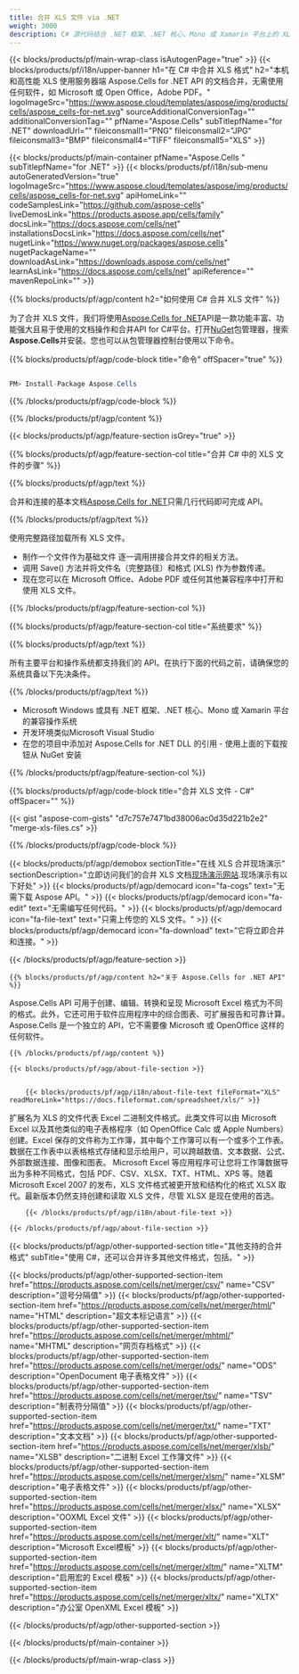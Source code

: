 ```yaml
---
title: 合并 XLS 文件 via .NET
weight: 3000
description: C# 源代码结合 .NET 框架、.NET 核心、Mono 或 Xamarin 平台上的 XLS 文档。
---
```

{{< blocks/products/pf/main-wrap-class isAutogenPage="true" >}}
{{< blocks/products/pf/i18n/upper-banner h1="在 C# 中合并 XLS 格式" h2="本机和高性能 XLS 使用服务器端 Aspose.Cells for .NET API 的文档合并，无需使用任何软件，如 Microsoft 或 Open Office，Adobe PDF。" logoImageSrc="https://www.aspose.cloud/templates/aspose/img/products/cells/aspose_cells-for-net.svg" sourceAdditionalConversionTag="" additionalConversionTag="" pfName="Aspose.Cells" subTitlepfName="for .NET" downloadUrl="" fileiconsmall1="PNG" fileiconsmall2="JPG" fileiconsmall3="BMP" fileiconsmall4="TIFF" fileiconsmall5="XLS" >}}

{{< blocks/products/pf/main-container pfName="Aspose.Cells " subTitlepfName="for .NET" >}}
{{< blocks/products/pf/i18n/sub-menu autoGeneratedVersion="true" logoImageSrc="https://www.aspose.cloud/templates/aspose/img/products/cells/aspose_cells-for-net.svg" apiHomeLink="" codeSamplesLink="https://github.com/aspose-cells" liveDemosLink="https://products.aspose.app/cells/family" docsLink="https://docs.aspose.com/cells/net" installationsDocsLink="https://docs.aspose.com/cells/net" nugetLink="https://www.nuget.org/packages/aspose.cells" nugetPackageName="" downloadAsLink="https://downloads.aspose.com/cells/net" learnAsLink="https://docs.aspose.com/cells/net" apiReference="" mavenRepoLink="" >}}

{{% blocks/products/pf/agp/content h2="如何使用 C# 合并 XLS 文件" %}}

为了合并 XLS 文件，我们将使用[Aspose.Cells for .NET](https://products.aspose.com/cells/net)API是一款功能丰富、功能强大且易于使用的文档操作和合并API for C#平台。打开[NuGet](https://www.nuget.org/packages/aspose.cells)包管理器，搜索**Aspose.Cells**并安装。您也可以从包管理器控制台使用以下命令。

{{% blocks/products/pf/agp/code-block title="命令" offSpacer="true" %}}

```cs

PM> Install-Package Aspose.Cells

```

{{% /blocks/products/pf/agp/code-block %}}

{{% /blocks/products/pf/agp/content %}}

{{< blocks/products/pf/agp/feature-section isGrey="true" >}}

{{% blocks/products/pf/agp/feature-section-col title="合并 C# 中的 XLS 文件的步骤" %}}

{{% blocks/products/pf/agp/text %}}

合并和连接的基本文档[Aspose.Cells for .NET](https://products.aspose.com/cells/net)只需几行代码即可完成 API。

{{% /blocks/products/pf/agp/text %}}

使用完整路径加载所有 XLS 文件。
+ 制作一个文件作为基础文件
逐一调用拼接合并文件的相关方法。
+ 调用 Save() 方法并将文件名（完整路径）和格式 (XLS) 作为参数传递。
+ 现在您可以在 Microsoft Office、Adobe PDF 或任何其他兼容程序中打开和使用 XLS 文件。

{{% /blocks/products/pf/agp/feature-section-col %}}

{{% blocks/products/pf/agp/feature-section-col title="系统要求" %}}

{{% blocks/products/pf/agp/text %}}

所有主要平台和操作系统都支持我们的 API。在执行下面的代码之前，请确保您的系统具备以下先决条件。

{{% /blocks/products/pf/agp/text %}}

- Microsoft Windows 或具有 .NET 框架、.NET 核心、Mono 或 Xamarin 平台的兼容操作系统
- 开发环境类似Microsoft Visual Studio
- 在您的项目中添加对 Aspose.Cells for .NET DLL 的引用 - 使用上面的下载按钮从 NuGet 安装

{{% /blocks/products/pf/agp/feature-section-col %}}

{{% blocks/products/pf/agp/code-block title="合并 XLS 文件 - C#" offSpacer="" %}}

{{< gist "aspose-com-gists" "d7c757e7471bd38006ac0d35d221b2e2" "merge-xls-files.cs" >}}

{{% /blocks/products/pf/agp/code-block %}}

{{< blocks/products/pf/agp/demobox sectionTitle="在线 XLS 合并现场演示" sectionDescription="立即访问我们的合并 XLS 文档[现场演示网站](https://products.aspose.app/cells/merger).现场演示有以下好处" >}}
            {{< blocks/products/pf/agp/democard icon="fa-cogs" text="无需下载 Aspose API。" >}}
            {{< blocks/products/pf/agp/democard icon="fa-edit" text="无需编写任何代码。" >}}
            {{< blocks/products/pf/agp/democard icon="fa-file-text" text="只需上传您的 XLS 文件。" >}}
            {{< blocks/products/pf/agp/democard icon="fa-download" text="它将立即合并和连接。" >}}

{{< /blocks/products/pf/agp/feature-section >}}

<!-- aboutfile Starts -->

    {{% blocks/products/pf/agp/content h2="关于 Aspose.Cells for .NET API" %}}

 Aspose.Cells API 可用于创建、编辑、转换和呈现 Microsoft Excel 格式为不同的格式。此外，它还可用于软件应用程序中的综合图表、可扩展报告和可靠计算。 Aspose.Cells 是一个独立的 API，它不需要像 Microsoft 或 OpenOffice 这样的任何软件。



    {{% /blocks/products/pf/agp/content %}}

    {{< blocks/products/pf/agp/about-file-section >}}


        {{< blocks/products/pf/agp/i18n/about-file-text fileFormat="XLS" readMoreLink="https://docs.fileformat.com/spreadsheet/xls/" >}}
扩展名为 XLS 的文件代表 Excel 二进制文件格式。此类文件可以由 Microsoft Excel 以及其他类似的电子表格程序（如 OpenOffice Calc 或 Apple Numbers）创建。Excel 保存的文件称为工作簿，其中每个工作簿可以有一个或多个工作表。数据在工作表中以表格格式存储和显示给用户，可以跨越数值、文本数据、公式、外部数据连接、图像和图表。 Microsoft Excel 等应用程序可让您将工作簿数据导出为多种不同格式，包括 PDF、CSV、XLSX、TXT、HTML、XPS 等。随着 Microsoft Excel 2007 的发布，XLS 文件格式被更开放和结构化的格式 XLSX 取代。最新版本仍然支持创建和读取 XLS 文件，尽管 XLSX 是现在使用的首选。

        {{< /blocks/products/pf/agp/i18n/about-file-text >}}

    {{< /blocks/products/pf/agp/about-file-section >}}

<!-- aboutfile Ends -->

{{< blocks/products/pf/agp/other-supported-section title="其他支持的合并格式" subTitle="使用 C#，还可以合并许多其他文件格式，包括。" >}}

{{< blocks/products/pf/agp/other-supported-section-item href="https://products.aspose.com/cells/net/merger/csv/" name="CSV" description="逗号分隔值" >}}
{{< blocks/products/pf/agp/other-supported-section-item href="https://products.aspose.com/cells/net/merger/html/" name="HTML" description="超文本标记语言" >}}
{{< blocks/products/pf/agp/other-supported-section-item href="https://products.aspose.com/cells/net/merger/mhtml/" name="MHTML" description="网页存档格式" >}}
{{< blocks/products/pf/agp/other-supported-section-item href="https://products.aspose.com/cells/net/merger/ods/" name="ODS" description="OpenDocument 电子表格文件" >}}
{{< blocks/products/pf/agp/other-supported-section-item href="https://products.aspose.com/cells/net/merger/tsv/" name="TSV" description="制表符分隔值" >}}
{{< blocks/products/pf/agp/other-supported-section-item href="https://products.aspose.com/cells/net/merger/txt/" name="TXT" description="文本文档" >}}
{{< blocks/products/pf/agp/other-supported-section-item href="https://products.aspose.com/cells/net/merger/xlsb/" name="XLSB" description="二进制 Excel 工作簿文件" >}}
{{< blocks/products/pf/agp/other-supported-section-item href="https://products.aspose.com/cells/net/merger/xlsm/" name="XLSM" description="电子表格文件" >}}
{{< blocks/products/pf/agp/other-supported-section-item href="https://products.aspose.com/cells/net/merger/xlsx/" name="XLSX" description="OOXML Excel 文件" >}}
{{< blocks/products/pf/agp/other-supported-section-item href="https://products.aspose.com/cells/net/merger/xlt/" name="XLT" description="Microsoft Excel模板" >}}
{{< blocks/products/pf/agp/other-supported-section-item href="https://products.aspose.com/cells/net/merger/xltm/" name="XLTM" description="启用宏的 Excel 模板" >}}
{{< blocks/products/pf/agp/other-supported-section-item href="https://products.aspose.com/cells/net/merger/xltx/" name="XLTX" description="办公室 OpenXML Excel 模板" >}}

{{< /blocks/products/pf/agp/other-supported-section >}}

{{< /blocks/products/pf/main-container >}}
    
{{< /blocks/products/pf/main-wrap-class >}}

